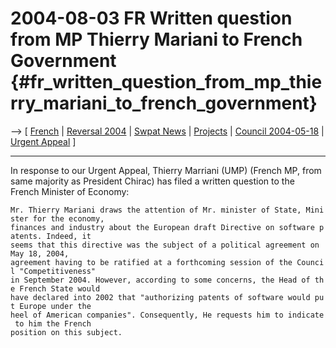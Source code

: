 # 2004-08-03 FR Written question from MP Thierry Mariani to French Government {#fr_written_question_from_mp_thierry_mariani_to_french_government}

\--\> \[ [ French](LeDeautQuestParl040629Fr "wikilink") \| [ Reversal
2004](ConsRevers04En "wikilink") \| [ Swpat
News](SwpatcninoEn "wikilink") \| [ Projects](FfiiprojEn "wikilink") \|
[ Council 2004-05-18](Cons040518En "wikilink") \| [ Urgent
Appeal](LtrCons0406En "wikilink") \]

------------------------------------------------------------------------

In response to our Urgent Appeal, Thierry Marriani (UMP) (French MP,
from same majority as President Chirac) has filed a written question to
the French Minister of Economy:

`Mr. Thierry Mariani draws the attention of Mr. minister of State, Minister for the economy,`\
`finances and industry about the European draft Directive on software patents. Indeed, it`\
`seems that this directive was the subject of a political agreement on May 18, 2004,`\
`agreement having to be ratified at a forthcoming session of the Council "Competitiveness"`\
`in September 2004. However, according to some concerns, the Head of the French State would`\
`have declared into 2002 that "authorizing patents of software would put Europe under the`\
`heel of American companies". Consequently, He requests him to indicate to him the French`\
`position on this subject.`

